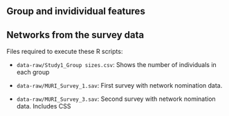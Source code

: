 ## Group and invidividual features

## Networks from the survey data

Files required to execute these R scripts:

*   `data-raw/Study1_Group sizes.csv`: Shows the number of individuals in each group

*   `data-raw/MURI_Survey_1.sav`: First survey with network nomination data.

*   `data-raw/MURI_Survey_3.sav`: Second survey with network nomination data.
    Includes CSS
    
    